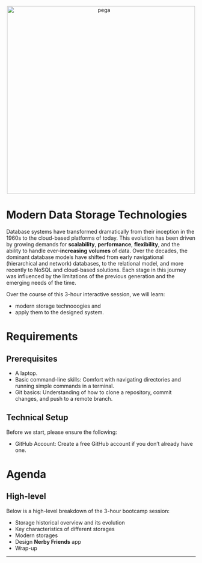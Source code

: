 <p align="center">
  <a href="https://www.pega.com">
    <img src="https://www.pega.com/themes/custom/pegawww_theme/images/pega-logo.svg" alt="pega" width="500">
  </a>
</p>

# Modern Data Storage Technologies

Database systems have transformed dramatically from their inception in the 1960s to the cloud-based platforms of today. This evolution has been driven by growing demands for **scalability**, **performance**, **flexibility**, and the ability to handle ever-**increasing** **volumes** of data. Over the decades, the dominant database models have shifted from early navigational (hierarchical and network) databases, to the relational model, and more recently to NoSQL and cloud-based solutions. Each stage in this journey was influenced by the limitations of the previous generation and the emerging needs of the time.

Over the course of this 3-hour interactive session, we will learn:
* modern storage technooogies and
* apply them to the designed system.

# Requirements

## Prerequisites

  * A laptop.
  * Basic command-line skills: Comfort with navigating directories and running simple commands in a terminal.
  * Git basics: Understanding of how to clone a repository, commit changes, and push to a remote branch.

## Technical Setup

Before we start, please ensure the following:
* GitHub Account: Create a free GitHub account if you don’t already have one.

# Agenda

## High-level

Below is a high-level breakdown of the 3-hour bootcamp session:
* Storage historical overview and its evolution
* Key characteristics of different storages
* Modern storages
* Design **Nerby Friends** app
* Wrap-up

--- 

<div align="center">
  
</div>

